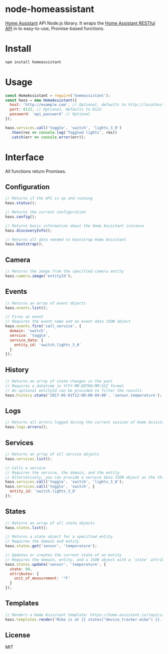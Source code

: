 node-homeassistant
==================

[Home Assistant](https://home-assistant.io/) API Node.js library.
It wraps the [Home Assistant RESTful API](https://home-assistant.io/developers/rest_api/) in to easy-to-use, Promise-based functions.

Install
=======
```bash
npm install homeassistant
```

Usage
=====
```javascript
const HomeAssistant = require('homeassistant');
const hass = new HomeAssistant({
  host: 'http://example.com', // Optional, defaults to http://localhost
  port: 8123, // Optional, defaults to 8123
  password: 'api_password' // Optional
});

hass.services.call('toggle', 'switch', 'lights_3_0')
  .then(res => console.log('Toggled lights', res))
  .catch(err => console.error(err));
```

Interface
=========
All functions return Promises.

Configuration
-------------
```javascript
// Returns if the API is up and running
hass.status();

// Returns the current configuration
hass.config();

// Returns basic information about the Home Assistant instance
hass.discoveryInfo();

// Returns all data needed to bootstrap Home Assistant
hass.bootstrap();
```

Camera
------
```javascript
// Returns the image from the specified camera entity
hass.camera.image('entityId');
```

Events
------
```javascript
// Returns an array of event objects
hass.events.list();

// Fires an event
// Requires the event name and an event data JSON object
hass.events.fire('call_service', {
  domain: 'switch',
  service: 'toggle',
  service_data: {
    entity_id: 'switch.lights_3_0'
  }
});
```

History
-------
```javascript
// Returns an array of state changes in the past
// Requires a datetime in YYYY-MM-DDTHH:MM:SSZ format
// An optional entityId can be provided to filter the results
hass.history.state('2017-05-01T12:00:00-04:00', 'sensor.temperature');
```

Logs
----
```javascript
// Returns all errors logged during the current session of Home Assistant
hass.logs.errors();
```

Services
--------
```javascript
// Returns an array of all service objects
hass.services.list();

// Calls a service
// Requires the service, the domain, and the entity
// Alternatively, you can provide a service data JSON object as the third parameter
hass.services.call('toggle', 'switch', 'lights_3_0');
hass.services.call('toggle', 'switch', {
  entity_id: 'switch.lights_3_0'
});
```

States
------
```javascript
// Returns an array of all state objects
hass.states.list();

// Returns a state object for a specified entity
// Requires the domain and entity
hass.states.get('sensor', 'temperature');

// Updates or creates the current state of an entity
// Requires the domain, entity, and a JSON object with a `state` attribute
hass.states.update('sensor', 'temperature', {
  state: 80,
  attributes: {
    unit_of_measurement: '°F'
  }
});
```

Templates
---------
```javascript
// Renders a Home Assistant template: https://home-assistant.io/topics/templating/
hass.templates.render('Mike is at {{ states("device_tracker.mike") }}.');
```

License
-------
MIT

